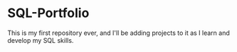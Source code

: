# SQL-Portfolio
This is my first repository ever, and I'll be adding projects to it as I learn and develop my SQL skills.
